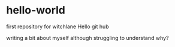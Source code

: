# hello-world
first repository for witchlane
Hello git hub

writing a bit about myself although struggling to understand why?

